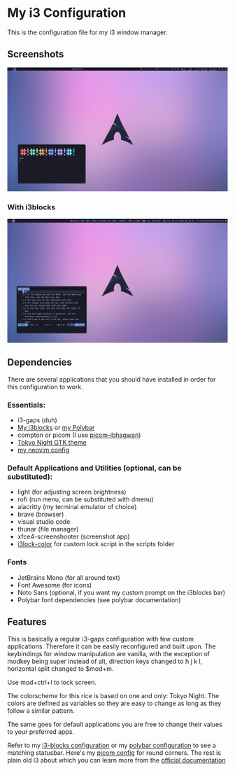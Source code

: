 # My i3 Configuration

This is the configuration file for my i3 window manager.

## Screenshots

![](./screenshots/minimal-polybar.png)

### With i3blocks

![](./screenshots/minimal-i3blocks.png)

## Dependencies

There are several applications that you should have installed in order for this
configuration to work.

### Essentials:

- i3-gaps (duh)
- [My i3blocks](https://github.com/CondensedMilk7/i3blocks)
  or [my Polybar](https://github.com/CondensedMilk7/polybar)
- compton or picom (I use [picom-ibhagwan](https://aur.archlinux.org/packages/picom-ibhagwan-git))
- [Tokyo Night GTK theme](https://www.gnome-look.org/p/1681315/)
- [my neovim config](https://github.com/CondensedMilk7/nvim)

### Default Applications and Utilities (optional, can be substituted):

- light (for adjusting screen brightness)
- rofi (run menu, can be substituted with dmenu)
- alacritty (my terminal emulator of choice)
- brave (browser)
- visual studio code
- thunar (file manager)
- xfce4-screenshooter (screenshot app)
- [i3lock-color](https://github.com/Raymo111/i3lock-color)
  for custom lock script in the scripts folder

### Fonts

- JetBrains Mono (for all around text)
- Font Awesome (for icons)
- Noto Sans (optional, if you want my custom prompt on the i3blocks bar)
- Polybar font dependencies (see polybar documentation)

## Features

This is basically a regular i3-gaps configuration with few custom applications.
Therefore it can be easily reconfigured and built upon. The keybindings for window
manipulation are vanilla, with the exception of modkey being super instead of alt,
direction keys changed to h j k l, horizontal split changed to $mod+m.

Use mod+ctrl+l to lock screen.

The colorscheme for this rice is based on one and only: Tokyo Night. The colors are
defined as variables so they are easy to change as long as they follow a similar pattern.

The same goes for default applications you are free to change their values to your
preferred apps.

Refer to my [i3-blocks configuration](https://github.com/CondensedMilk7/i3blocks)
or my [polybar configuration](https://github.com/CondensedMilk7/polybar)
to see a matching statusbar.
Here's my [picom config](https://gist.github.com/CondensedMilk7/04f642785b17502900bc5bb2c6c29708) for round corners.
The rest is plain old
i3 about which you can learn more from the
[official documentation](https://i3wm.org/docs/)
